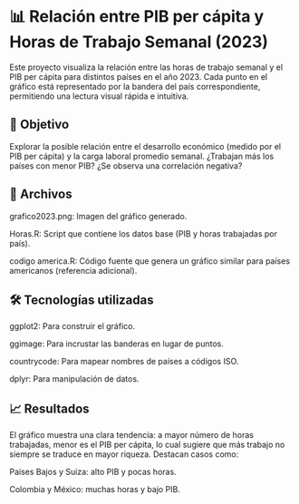 # 📊 Relación entre PIB per cápita y Horas de Trabajo Semanal (2023)
Este proyecto visualiza la relación entre las horas de trabajo semanal y el PIB per cápita para distintos países en el año 2023. Cada punto en el gráfico está representado por la bandera del país correspondiente, permitiendo una lectura visual rápida e intuitiva.

## 🧠 Objetivo
Explorar la posible relación entre el desarrollo económico (medido por el PIB per cápita) y la carga laboral promedio semanal. ¿Trabajan más los países con menor PIB? ¿Se observa una correlación negativa?

## 📁 Archivos
grafico2023.png: Imagen del gráfico generado.

Horas.R: Script que contiene los datos base (PIB y horas trabajadas por país).

codigo america.R: Código fuente que genera un gráfico similar para países americanos (referencia adicional).

## 🛠️ Tecnologías utilizadas
ggplot2: Para construir el gráfico.

ggimage: Para incrustar las banderas en lugar de puntos.

countrycode: Para mapear nombres de países a códigos ISO.

dplyr: Para manipulación de datos.

## 📈 Resultados
El gráfico muestra una clara tendencia: a mayor número de horas trabajadas, menor es el PIB per cápita, lo cual sugiere que más trabajo no siempre se traduce en mayor riqueza. Destacan casos como:

Países Bajos y Suiza: alto PIB y pocas horas.

Colombia y México: muchas horas y bajo PIB.

